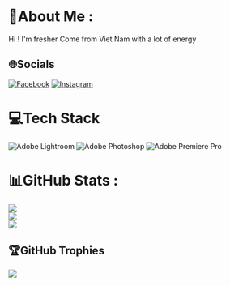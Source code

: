# 💫About Me :
Hi ! I'm fresher 
Come from Viet Nam with a lot of energy

## 🌐Socials
[![Facebook](https://img.shields.io/badge/Facebook-%231877F2.svg?logo=Facebook&logoColor=white)](https://facebook.com/cuongchovaynanglai) [![Instagram](https://img.shields.io/badge/Instagram-%23E4405F.svg?logo=Instagram&logoColor=white)](https://instagram.com/npc_bluerice) 

# 💻Tech Stack
![Adobe Lightroom](https://img.shields.io/badge/Adobe%20Lightroom-31A8FF.svg?style=plastic&logo=Adobe%20Lightroom&logoColor=white) ![Adobe Photoshop](https://img.shields.io/badge/adobephotoshop-%2331A8FF.svg?style=plastic&logo=adobephotoshop&logoColor=white) ![Adobe Premiere Pro](https://img.shields.io/badge/Adobe%20Premiere%20Pro-9999FF.svg?style=plastic&logo=Adobe%20Premiere%20Pro&logoColor=white)
# 📊GitHub Stats :
![](https://github-readme-stats.vercel.app/api?username=cuongnguyenphu2005&theme=dark&hide_border=true&include_all_commits=false&count_private=true)<br/>
![](https://github-readme-streak-stats.herokuapp.com/?user=cuongnguyenphu2005&theme=dark&hide_border=true)<br/>
![](https://github-readme-stats.vercel.app/api/top-langs/?username=cuongnguyenphu2005&theme=dark&hide_border=true&include_all_commits=false&count_private=true&layout=compact)

## 🏆GitHub Trophies
![](https://github-trophies.vercel.app/?username=cuongnguyenphu2005&theme=monokai&no-frame=false&no-bg=false&margin-w=4)
